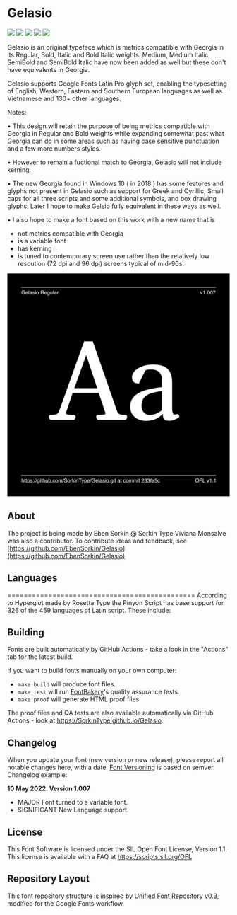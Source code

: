 # Gelasio

[![][Fontbakery]](https://SorkinType.github.io/Gelasio/fontbakery/fontbakery-report.html)
[![][Universal]](https://SorkinType.github.io/Gelasio/fontbakery/fontbakery-report.html)
[![][GF Profile]](https://SorkinType.github.io/Gelasio/fontbakery/fontbakery-report.html)
[![][Outline Correctness]](https://SorkinType.github.io/Gelasio/fontbakery/fontbakery-report.html)
[![][Shaping]](https://SorkinType.github.io/Gelasio/fontbakery/fontbakery-report.html)

[Fontbakery]: https://img.shields.io/endpoint?url=https%3A%2F%2Fraw.githubusercontent.com%2FSorkinType%2FGelasio%2Fgh-pages%2Fbadges%2Foverall.json
[GF Profile]: https://img.shields.io/endpoint?url=https%3A%2F%2Fraw.githubusercontent.com%2FSorkinType%2FGelasio%2Fgh-pages%2Fbadges%2FGoogleFonts.json
[Outline Correctness]: https://img.shields.io/endpoint?url=https%3A%2F%2Fraw.githubusercontent.com%2FSorkinType%2FGelasio%2Fgh-pages%2Fbadges%2FOutlineCorrectnessChecks.json
[Shaping]: https://img.shields.io/endpoint?url=https%3A%2F%2Fraw.githubusercontent.com%2FSorkinType%2FGelasio%2Fgh-pages%2Fbadges%2FShapingChecks.json
[Universal]: https://img.shields.io/endpoint?url=https%3A%2F%2Fraw.githubusercontent.com%2FSorkinType%2FGelasio%2Fgh-pages%2Fbadges%2FUniversal.json

Gelasio is an original typeface which is metrics compatible with Georgia in its Regular, Bold, Italic and Bold Italic weights. Medium, Medium Italic, SemiBold and SemiBold Italic have now been added as well but these don't have equivalents in Georgia.

Gelasio supports Google Fonts Latin Pro glyph set, enabling the typesetting of English, Western, Eastern and Southern European languages as well as Vietnamese and 130+ other languages.

Notes:

• This design will retain the purpose of being metrics compatible with Georgia in Regular and Bold weights while expanding somewhat past what Georgia can do in some areas such as having case sensitive punctuation and a few more numbers styles.

• However to remain a fuctional match to Georgia, Gelasio will not include kerning.

• The new Georgia found in Windows 10 ( in 2018 ) has some features and glyphs not present in Gelasio such as support for Greek and Cyrillic, Small caps for all three scripts and some additional symbols, and box drawing glyphs. Later I hope to make Gelsio fully equivalent in these ways as well.

•  I also hope to make a font based on this work with a new name that is
 - not metrics compatible with Georgia
 - is a variable font
 - has kerning
 - is tuned to contemporary screen use rather than the relatively low resoution (72 dpi and 96 dpi) screens typical of mid-90s.

![Sample Image](documentation/image1.png)

## About

The project is being made by Eben Sorkin @ Sorkin Type
Viviana Monsalve was also a contributor.
To contribute ideas and feedback, see [https://github.com/EbenSorkin/Gelasio](https://github.com/EbenSorkin/Gelasio)

## Languages

==============================================
According to Hyperglot made by Rosetta Type the Pinyon Script has base support for 326 of the 459 languages of Latin script. These include:

## Building

Fonts are built automatically by GitHub Actions - take a look in the "Actions" tab for the latest build.

If you want to build fonts manually on your own computer:

* `make build` will produce font files.
* `make test` will run [FontBakery](https://github.com/googlefonts/fontbakery)'s quality assurance tests.
* `make proof` will generate HTML proof files.

The proof files and QA tests are also available automatically via GitHub Actions - look at https://SorkinType.github.io/Gelasio.

## Changelog

When you update your font (new version or new release), please report all notable changes here, with a date.
[Font Versioning](https://github.com/googlefonts/gf-docs/tree/main/Spec#font-versioning) is based on semver. 
Changelog example:

**10 May 2022. Version 1.007**
- MAJOR Font turned to a variable font.
- SIGNIFICANT New Language support.

## License

This Font Software is licensed under the SIL Open Font License, Version 1.1.
This license is available with a FAQ at
https://scripts.sil.org/OFL

## Repository Layout

This font repository structure is inspired by [Unified Font Repository v0.3](https://github.com/unified-font-repository/Unified-Font-Repository), modified for the Google Fonts workflow.
